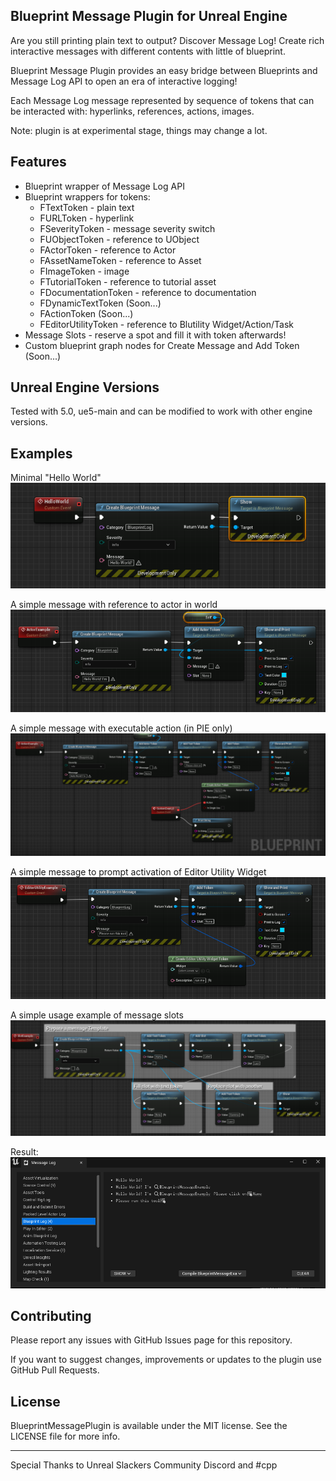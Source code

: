 ## Blueprint Message Plugin for Unreal Engine

Are you still printing plain text to output? Discover Message Log! Create rich interactive messages with different contents with little of blueprint.

Blueprint Message Plugin provides an easy bridge between Blueprints and Message Log API to open an era of interactive logging! 

Each Message Log message represented by sequence of tokens that can be interacted with: hyperlinks, references, actions, images.

Note: plugin is at experimental stage, things may change a lot.

## Features

 * Blueprint wrapper of Message Log API
 * Blueprint wrappers for tokens:
   * FTextToken - plain text
   * FURLToken - hyperlink
   * FSeverityToken - message severity switch
   * FUObjectToken - reference to UObject
   * FActorToken - reference to Actor
   * FAssetNameToken - reference to Asset
   * FImageToken - image 
   * FTutorialToken - reference to tutorial asset
   * FDocumentationToken - reference to documentation 
   * FDynamicTextToken (Soon...)
   * FActionToken (Soon...)
   * FEditorUtilityToken - reference to Blutility Widget/Action/Task
 * Message Slots - reserve a spot and fill it with token afterwards!
 * Custom blueprint graph nodes for Create Message and Add Token (Soon...)

## Unreal Engine Versions

Tested with 5.0, ue5-main and can be modified to work with other engine versions.

## Examples

Minimal "Hello World"
![](Images/BMP-HelloWorld.png)

A simple message with reference to actor in world
![](Images/BMP-ActorToken.png)

A simple message with executable action (in PIE only)
![](Images/BMP-ActionToken.png)

A simple message to prompt activation of Editor Utility Widget
![](Images/BMP-EditorUtilityToken.png)

A simple usage example of message slots
![](Images/BMP-Slots.png)

Result:
![](Images/BMP-MessageLog.png)

## Contributing

Please report any issues with GitHub Issues page for this repository.

If you want to suggest changes, improvements or updates to the plugin use GitHub Pull Requests.

## License

BlueprintMessagePlugin is available under the MIT license. See the LICENSE file for more info.

---

Special Thanks to Unreal Slackers Community Discord and #cpp 

